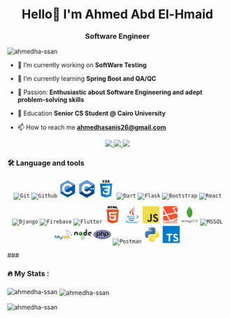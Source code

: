 <h1 align="center">Hello👋 I'm Ahmed Abd El-Hmaid</h1>


<h3 align="center">Software Engineer</h3>
<p align="left"> <img src="https://komarev.com/ghpvc/?username=ahmedha-ssan&label=Profile%20views&color=0e75b6&style=flat" alt="ahmedha-ssan" /> </p>

- 🔭 I’m currently working on **SoftWare Testing**

- 🌱 I’m currently learning **Spring Boot and QA/QC**

- 🌱 Passion: **Enthusiastic about Software Engineering and adept problem-solving skills**

- 💬 Education **Senior CS Student @ Cairo University**

- 📫 How to reach me **ahmedhasanis26@gmail.com**


<div align="center"> 
  <a href="mailto:ahmedhasanis26@gmail.com">
    <img src="https://img.shields.io/badge/Gmail-333333?style=for-the-badge&logo=gmail&logoColor=red" />
  </a>
  <a href="https://www.linkedin.com/in/ahmed-abd-el-hamid-8b493a269/" target="_blank">
    <img src="https://img.shields.io/badge/LinkedIn-0077B5?style=for-the-badge&logo=linkedin&logoColor=white" target="_blank" />
  </a>
  <a href="https://codeforces.com/profile/ahmeds7">
    <img src="https://img.shields.io/badge/Codeforces-445f9d?style=for-the-badge&logo=Codeforces&logoColor=white"/>
  </a>
</div>

###

<h3 align="left">🛠 Language and tools</h3>

###

<div align="center">
  <code><img height="40" title="Git" src="https://user-images.githubusercontent.com/25181517/192108372-f71d70ac-7ae6-4c0d-8395-51d8870c2ef0.png"></code>
  <code><img height="40" title="Github" src="https://user-images.githubusercontent.com/25181517/192108374-8da61ba1-99ec-41d7-80b8-fb2f7c0a4948.png"></code>
  <code><img height="40" title="C" src="https://raw.githubusercontent.com/devicons/devicon/master/icons/c/c-original.svg"></code>
  <code><img height="40" title="C++" src="https://raw.githubusercontent.com/devicons/devicon/master/icons/cplusplus/cplusplus-original.svg"></code>
  <code><img height="40" title="CSS3" src="https://raw.githubusercontent.com/devicons/devicon/master/icons/css3/css3-original-wordmark.svg"></code>
    <code><img height="40" title="Dart" src="https://user-images.githubusercontent.com/25181517/186150304-1568ffdf-4c62-4bdc-9cf1-8d8efcea7c5b.png"></code>
  <code><img height="40" title="Flask" src="https://user-images.githubusercontent.com/25181517/183423775-2276e25d-d43d-4e58-890b-edbc88e915f7.png"></code>
  <code><img height="40" title="Bootstrap" src="https://user-images.githubusercontent.com/25181517/183898054-b3d693d4-dafb-4808-a509-bab54cf5de34.png"></code>
  <code><img height="40" title="React" src="https://user-images.githubusercontent.com/25181517/183897015-94a058a6-b86e-4e42-a37f-bf92061753e5.png"></code>

  <code><img height="40" title="Django" src="https://cdn.worldvectorlogo.com/logos/django.svg"></code>
  <code><img height="40" title="Firebase" src="https://www.vectorlogo.zone/logos/firebase/firebase-icon.svg"></code>
  <code><img height="40" title="Flutter" src="https://www.vectorlogo.zone/logos/flutterio/flutterio-icon.svg"></code>
  <code><img height="40" title="HTML5" src="https://raw.githubusercontent.com/devicons/devicon/master/icons/html5/html5-original-wordmark.svg"></code>
  <code><img height="40" title="Java" src="https://raw.githubusercontent.com/devicons/devicon/master/icons/java/java-original.svg"></code>
  <code><img height="40" title="JavaScript" src="https://raw.githubusercontent.com/devicons/devicon/master/icons/javascript/javascript-original.svg"></code>
  <code><img height="40" title="Laravel" src="https://raw.githubusercontent.com/devicons/devicon/master/icons/laravel/laravel-plain-wordmark.svg"></code>
  <code><img height="40" title="MongoDB" src="https://raw.githubusercontent.com/devicons/devicon/master/icons/mongodb/mongodb-original-wordmark.svg"></code>
  <code><img height="40" title="MSSQL" src="https://www.svgrepo.com/show/303229/microsoft-sql-server-logo.svg"></code>
  <code><img height="40" title="MySQL" src="https://raw.githubusercontent.com/devicons/devicon/master/icons/mysql/mysql-original-wordmark.svg"></code>
  <code><img height="40" title="Node.js" src="https://raw.githubusercontent.com/devicons/devicon/master/icons/nodejs/nodejs-original-wordmark.svg"></code>
  <code><img height="40" title="PHP" src="https://raw.githubusercontent.com/devicons/devicon/master/icons/php/php-original.svg"></code>
  <code><img height="40" title="Postman" src="https://www.vectorlogo.zone/logos/getpostman/getpostman-icon.svg"></code>
  <code><img height="40" title="Python" src="https://raw.githubusercontent.com/devicons/devicon/master/icons/python/python-original.svg"></code>
  <code><img height="40" title="TypeScript" src="https://raw.githubusercontent.com/devicons/devicon/master/icons/typescript/typescript-original.svg"></code>
  
</div>
###

<h3 align="left">🔥   My Stats :</h3>

###

<p><img align="left" src="https://github-readme-stats.vercel.app/api/top-langs?username=ahmedha-ssan&show_icons=true&locale=en&layout=compact&theme=tokyonight" alt="ahmedha-ssan" /></p>

<p>&nbsp;<img align="center" src="https://github-readme-stats.vercel.app/api?username=ahmedha-ssan&show_icons=true&locale=en&theme=tokyonight" alt="ahmedha-ssan" /></p>

<p><img align="center" src="https://github-readme-streak-stats.herokuapp.com/?user=ahmedha-ssan&theme=tokyonight" alt="ahmedha-ssan" /></p>
